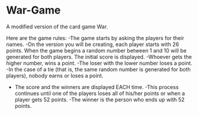 # War-Game
A modified version of the card game War.

Here are the game rules:
-The game starts by asking the players for their names.
-On the version you will be creating, each player starts with 26 points. When the game begins a random 
number between 1 and 10 will be generated for both players. The initial score is displayed.
-Whoever gets the higher number, wins a point. 
-The loser with the lower number loses a point.
-In the case of a tie (that is, the same random number is generated for both players), nobody earns or 
loses a point.
- The score and the winners are displayed EACH time.
-This process continues until one of the players loses all of his/her points or when a player gets 52 points. 
-The winner is the person who ends up with 52 points.
